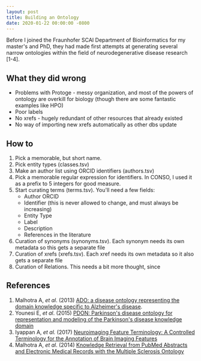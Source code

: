 ```yaml
---
layout: post
title: Building an Ontology
date: 2020-01-22 00:00:00 -0800
---
```

Before I joined the Fraunhofer SCAI Department of Bioinformatics for my master's and PhD,
they had made first attempts at generating several narrow ontologies within the field
of neurodegenerative disease research [1-4].

## What they did wrong

- Problems with Protoge - messy organization, and most of the powers of ontology
  are overkill for biology (though there are some fantastic examples like HPO)
- Poor labels
- No xrefs - hugely redundant of other resources that already existed
- No way of importing new xrefs automatically as other dbs update

## How to

1. Pick a memorable, but short name.
2. Pick entity types (classes.tsv)
3. Make an author list using ORCID identifiers (authors.tsv)
4. Pick a memorable regular expression for identifiers. In CONSO, I used it as a prefix to 5 integers for good measure.
5. Start curating terms (terms.tsv). You'll need a few fields:
   - Author ORCID
   - Identifier (this is never allowed to change, and must always be increasing)
   - Entity Type
   - Label
   - Description
   - References in the literature
6. Curation of synonyms (synonyms.tsv). Each synonym needs its own metadata so this gets a separate file
7. Curation of xrefs (xrefs.tsv). Each xref needs its own metadata so it also gets a separate file
8. Curation of Relations. This needs a bit more thought, since


## References

1. Malhotra A, *et al*. (2013) [ADO: a disease ontology representing the domain knowledge specific to Alzheimer's disease](https://doi.org/10.1016/j.jalz.2013.02.009).
2. Younesi E, *et al*. (2015) [PDON: Parkinson's disease ontology for representation and modeling of the Parkinson's disease knowledge domain](https://doi.org/10.1186/s12976-015-0017-y)
3. Iyappan A, *et al.* (2017) [Neuroimaging Feature Terminology: A Controlled Terminology for the Annotation of Brain Imaging Features](https://doi.org/10.3233/jad-161148)
4. Malhotra A, *et al*. (2014) [Knowledge Retrieval from PubMed Abstracts and Electronic Medical Records with the Multiple Sclerosis Ontology]( https://doi.org/10.1371/journal.pone.0116718)

